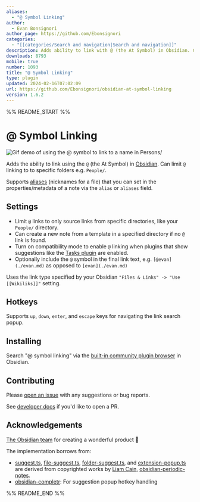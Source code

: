 ```yaml
---
aliases:
  - "@ Symbol Linking"
author:
  - Evan Bonsignori
author_page: https://github.com/Ebonsignori
categories:
  - "[[categories/Search and navigation|Search and navigation]]"
description: Adds ability to link with @ (the At Symbol) in Obsidian. Can limit @ linking to specific folders e.g. People/
downloads: 8793
mobile: true
number: 1093
title: "@ Symbol Linking"
type: plugin
updated: 2024-02-16T07:02:09
url: https://github.com/Ebonsignori/obsidian-at-symbol-linking
version: 1.6.2
---
```


%% README_START %%

# @ Symbol Linking

![Gif demo of using the @ symbol to link to a name in Persons/](https://raw.githubusercontent.com/Ebonsignori/obsidian-at-symbol-linking/HEAD/docs/at-linking-example-1.4.4.gif)

Adds the ability to link using the `@` (the At Symbol) in [Obsidian](https://obsidian.md/). Can limit `@` linking to to specific folders e.g. `People/`.

Supports [aliases](https://help.obsidian.md/Linking+notes+and+files/Aliases) (nicknames for a file) that you can set in the properties/metadata of a note via the `alias` or `aliases` field.

## Settings

- Limit `@` links to only source links from specific directories, like your `People/` directory.
- Can create a new note from a template in a specified directory if no `@` link is found.
- Turn on compatibility mode to enable `@` linking when plugins that show suggestions like the [Tasks plugin](https://github.com/obsidian-tasks-group/obsidian-tasks) are enabled.
- Optionally include the `@` symbol in the final link text, e.g. `[@evan](./evan.md)` as opposed to `[evan](./evan.md)`

Uses the link type specified by your Obsidian `"Files & Links" -> "Use [[Wikiliks]]"` setting.

## Hotkeys

Supports `up`, `down`, `enter`, and `escape` keys for navigating the link search popup.

## Installing

Search "@ symbol linking" via the [built-in community plugin browser](https://help.obsidian.md/Extending+Obsidian/Community+plugins) in Obsidian.

## Contributing 

Please [open an issue](https://github.com/Ebonsignori/obsidian-at-symbol-linking/issues/new) with any suggestions or bug reports.

See [developer docs](docs/development.md) if you'd like to open a PR. 

## Acknowledgements

[The Obsidian team](https://obsidian.md/about) for creating a wonderful product :purple_heart:

The implementation borrows from:

- [suggest.ts](./src/utils/suggest.ts), [file-suggest.ts](./src/settings/file-suggest.ts), [folder-suggest.ts](./src/settings/folder-suggest.ts), and [extension-popup.ts](./src/extension-version/extension-popup.ts) are derived from copyrighted works by [Liam Cain](https://github.com/liamcain), [obsidian-periodic-notes](https://github.com/liamcain/obsidian-periodic-notes).
- [obsidian-completr](https://github.com/tth05/obsidian-completr): For suggestion popup hotkey handling


%% README_END %%